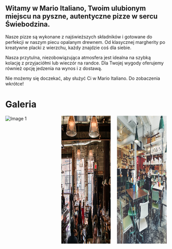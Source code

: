 
## Witamy w <strong>Mario Italiano</strong>, Twoim ulubionym miejscu na pyszne, autentyczne pizze w sercu Świebodzina.

Nasze pizze są wykonane z najświeższych składników i gotowane do perfekcji w naszym piecu opalanym drewnem. Od klasycznej margherity po kreatywne placki z wierzchu, każdy znajdzie coś dla siebie.


Nasza przytulna, niezobowiązująca atmosfera jest idealna na szybką kolację z przyjaciółmi lub wieczór na randce. Dla Twojej wygody oferujemy również opcję jedzenia na wynos i z dostawą.

Nie możemy się doczekać, aby służyć Ci w Mario Italiano. Do zobaczenia wkrótce!



# Galeria

<div class="grid" style=" display: grid;
    grid-template-columns: repeat(3, 1fr);
    grid-gap: 20px;">
  <img src="img/pizzeria1.jpg" alt="Image 1" style="width:2fr; height:400px;">
  <img src="img/pizzeria2.jpg" alt="Image 2" style="width:1fr; height:400px;">
  <img src="img/pizzeria3.jpg" alt="Image 3" style="width:1fr; height:400px;">

</div>

